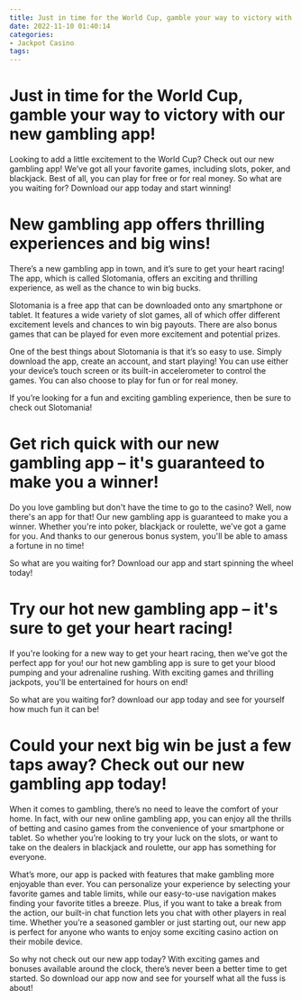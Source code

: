 ```yaml
---
title: Just in time for the World Cup, gamble your way to victory with our new gambling app!
date: 2022-11-10 01:40:14
categories:
- Jackpot Casino
tags:
---
```



#  Just in time for the World Cup, gamble your way to victory with our new gambling app!

Looking to add a little excitement to the World Cup? Check out our new gambling app! We’ve got all your favorite games, including slots, poker, and blackjack. Best of all, you can play for free or for real money. So what are you waiting for? Download our app today and start winning!

#  New gambling app offers thrilling experiences and big wins!

There’s a new gambling app in town, and it’s sure to get your heart racing! The app, which is called Slotomania, offers an exciting and thrilling experience, as well as the chance to win big bucks.

Slotomania is a free app that can be downloaded onto any smartphone or tablet. It features a wide variety of slot games, all of which offer different excitement levels and chances to win big payouts. There are also bonus games that can be played for even more excitement and potential prizes.

One of the best things about Slotomania is that it’s so easy to use. Simply download the app, create an account, and start playing! You can use either your device’s touch screen or its built-in accelerometer to control the games. You can also choose to play for fun or for real money.

If you’re looking for a fun and exciting gambling experience, then be sure to check out Slotomania!

#  Get rich quick with our new gambling app – it's guaranteed to make you a winner!

Do you love gambling but don't have the time to go to the casino? Well, now there's an app for that! Our new gambling app is guaranteed to make you a winner. Whether you're into poker, blackjack or roulette, we've got a game for you. And thanks to our generous bonus system, you'll be able to amass a fortune in no time!

So what are you waiting for? Download our app and start spinning the wheel today!

#  Try our hot new gambling app – it's sure to get your heart racing!

If you're looking for a new way to get your heart racing, then we've got the perfect app for you! our hot new gambling app is sure to get your blood pumping and your adrenaline rushing. With exciting games and thrilling jackpots, you'll be entertained for hours on end!

So what are you waiting for? download our app today and see for yourself how much fun it can be!

#  Could your next big win be just a few taps away? Check out our new gambling app today!

When it comes to gambling, there’s no need to leave the comfort of your home. In fact, with our new online gambling app, you can enjoy all the thrills of betting and casino games from the convenience of your smartphone or tablet. So whether you’re looking to try your luck on the slots, or want to take on the dealers in blackjack and roulette, our app has something for everyone.

What’s more, our app is packed with features that make gambling more enjoyable than ever. You can personalize your experience by selecting your favorite games and table limits, while our easy-to-use navigation makes finding your favorite titles a breeze. Plus, if you want to take a break from the action, our built-in chat function lets you chat with other players in real time. Whether you’re a seasoned gambler or just starting out, our new app is perfect for anyone who wants to enjoy some exciting casino action on their mobile device.

So why not check out our new app today? With exciting games and bonuses available around the clock, there’s never been a better time to get started. So download our app now and see for yourself what all the fuss is about!